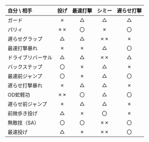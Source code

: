 
| 自分 \ 相手   | 投げ  | 最速打撃 | シミー | 遅らせ打撃 |
| :-------- | :-: | :--: | :-: | :---: |
| ガード       |  ✗  |  △   |  △  |   △   |
| パリィ       | ✗✗  |  〇   |  ✗  |   〇   |
| 遅らせグラップ   |  △  |  △   | ✗✗  |   ✗   |
| 最速打撃暴れ    |  ✗  |  ✗   |  △  |   〇   |
| ドライブリバーサル |  △  |  △   | ✗✗  |   △   |
| バックステップ   |  〇  |  ✗   |  △  |   ✗   |
| 最速前ジャンプ   |  〇  |  ✗   |  △  |   〇   |
| 遅らせ打撃暴れ   |  ✗  |  △   |  △  |   ✗   |
| OD蛇軽功     | ✗✗  |  〇   |  △  |   〇   |
| 遅らせ前ジャンプ  |  ✗  |  △   |  △  |   ✗   |
| 前微歩き投げ    |  △  |  ✗   |  〇  |   ✗   |
| 無敵技（SA）   |  〇  |  〇   | ✗✗  |   〇   |
| 最速投げ      |  △  |  ✗   | ✗✗  |   〇   |


